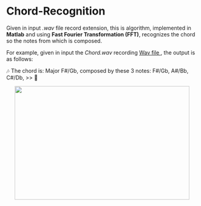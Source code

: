 # Chord-Recognition

Given in input *.wav* file record extension, this is algorithm, implemented in **Matlab** and using **Fast Fourier Transformation (FFT)**, recognizes the chord so the notes from which is composed.

For example, given in input the *Chord.wav* recording [Wav file ](Chord-Recognition/chord-recognition.m), the output is as follows:

:notes: The chord is: Major F#/Gb, composed by these 3 notes: F#/Gb, A#/Bb, C#/Db, >> :guitar:

<p align="center">
  <img width="460" height="300" src="https://image.slidesharecdn.com/slidesyuriyguts-dechorder-151120124644-lva1-app6891/95/dechorder-automatic-recognition-of-chords-in-music-6-638.jpg?cb=1448023741">
</p>
